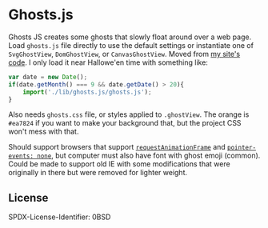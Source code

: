 Ghosts.js
=======

Ghosts JS creates some ghosts that slowly float around over a web page.  Load `ghosts.js` file directly to use the default settings or instantiate one of `SvgGhostView`, `DomGhostView`, or `CanvasGhostView`.  Moved from [my site's code](https://github.com/tobymackenzie/tobymackenzie.com.site).  I only load it near Hallowe'en time with something like:

``` js
var date = new Date();
if(date.getMonth() === 9 && date.getDate() > 20){
	import('./lib/ghosts.js/ghosts.js');
}
```

Also needs `ghosts.css` file, or styles applied to `.ghostView`.  The orange is `#ea7824` if you want to make your background that, but the project CSS won't mess with that.

Should support browsers that support [`requestAnimationFrame`](https://caniuse.com/requestanimationframe) and [`pointer-events: none`](https://caniuse.com/pointer-events), but computer must also have font with ghost emoji (common).  Could be made to support old IE with some modifications that were originally in there but were removed for lighter weight.

License
------

<footer>
<p>SPDX-License-Identifier: 0BSD</p>
</footer>
